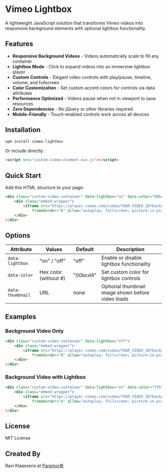 # Vimeo Lightbox

A lightweight JavaScript solution that transforms Vimeo videos into responsive background elements with optional lightbox functionality.

## Features

- **Responsive Background Videos** - Videos automatically scale to fill any container
- **Lightbox Mode** - Click to expand videos into an immersive lightbox player
- **Custom Controls** - Elegant video controls with play/pause, timeline, volume, and fullscreen
- **Color Customization** - Set custom accent colors for controls via data attributes
- **Performance Optimized** - Videos pause when not in viewport to save resources
- **Zero Dependencies** - No jQuery or other libraries required
- **Mobile-Friendly** - Touch-enabled controls work across all devices

## Installation

```bash
npm install vimeo-lightbox
```

Or include directly:

```html
<script src="custom-video-element.min.js"></script>
```

## Quick Start

Add this HTML structure to your page:

```html
<div class="custom-video-container" data-lightbox="on" data-color="00bcd4" data-thumbnail="path/to/thumbnail.jpg">
    <div class="embed-wrapper">
        <iframe src="https://player.vimeo.com/video/YOUR_VIDEO_ID?background=1&autoplay=1&loop=1&byline=0&title=0"
            frameborder="0" allow="autoplay; fullscreen; picture-in-picture" allowfullscreen></iframe>
    </div>
</div>
```

## Options

| Attribute | Values | Default | Description |
|-----------|--------|---------|-------------|
| `data-lightbox` | "on" / "off" | "off" | Enable or disable lightbox functionality |
| `data-color` | Hex color (without #) | "00bcd4" | Set custom color for lightbox controls |
| `data-thumbnail` | URL | none | Optional thumbnail image shown before video loads |

## Examples

### Background Video Only

```html
<div class="custom-video-container" data-lightbox="off">
    <div class="embed-wrapper">
        <iframe src="https://player.vimeo.com/video/YOUR_VIDEO_ID?background=1&autoplay=1&loop=1&byline=0&title=0"
            frameborder="0" allow="autoplay; fullscreen; picture-in-picture" allowfullscreen></iframe>
    </div>
</div>
```

### Background Video with Lightbox

```html
<div class="custom-video-container" data-lightbox="on" data-color="ff5722">
    <div class="embed-wrapper">
        <iframe src="https://player.vimeo.com/video/YOUR_VIDEO_ID?background=1&autoplay=1&loop=1&byline=0&title=0"
            frameborder="0" allow="autoplay; fullscreen; picture-in-picture" allowfullscreen></iframe>
    </div>
</div>
```

## License

MIT License

## Created By

Ravi Klaassens at [Paramor©](https://paramor.nl/) 